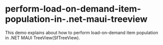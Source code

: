 # perform-load-on-demand-item-population-in-.net-maui-treeview
This demo explains about how to perform load-on-demand item population in .NET MAUI TreeView(SfTreeView).
